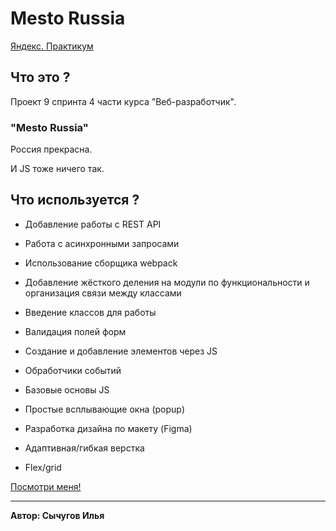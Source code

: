 # Mesto Russia
[Яндекс. Практикум](https://praktikum.yandex.ru)

## Что это ?
Проект 9 спринта 4 части курса "Веб-разработчик".

### "Mesto Russia"
Россия прекрасна.

И JS тоже ничего так.

## Что используется ?

* Добавление работы с REST API

* Работа с асинхронными запросами

* Использование сборщика webpack

* Добавление жёсткого деления на модули по функциональности и организация связи между классами

* Введение классов для работы

* Валидация полей форм

* Создание и добавление элементов через JS

* Обработчики событий

* Базовые основы JS

* Простые всплывающие окна (popup)

* Разработка дизайна по макету (Figma)

* Адаптивная/гибкая верстка

* Flex/grid


[Посмотри меня!](https://ilyasy.github.io/mesto/) 

-----
**Автор: Сычугов Илья**